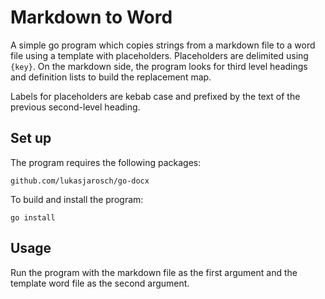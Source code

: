 # Markdown to Word

A simple go program which copies strings from a markdown file to a word file using a template with placeholders. Placeholders are delimited using `{key}`. On the markdown side, the program looks for third level headings and definition lists to build the replacement map.

Labels for placeholders are kebab case and prefixed by the text of the previous second-level heading.

## Set up

The program requires the following packages:

`github.com/lukasjarosch/go-docx`

To build and install the program:

`go install`

## Usage

Run the program with the markdown file as the first argument and the template word file as the second argument.
